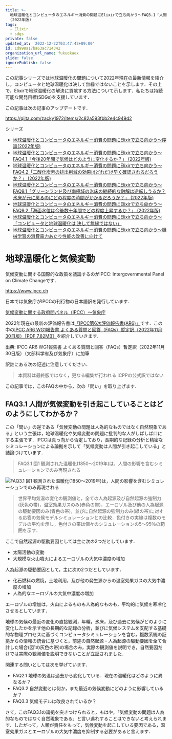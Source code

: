 ```yaml
---
title: >-
  地球温暖化とコンピュータのエネルギー消費の問題にElixirで立ち向かう〜FAQ3.1「人間が気候変動を引き起こしていることはどのようにしてわかるか？」
  (2022年版)
tags:
  - Elixir
  - sdgs
private: false
updated_at: '2022-12-22T03:47:42+09:00'
id: 1d998a17ba63ac714342
organization_url_name: fukuokaex
slide: false
ignorePublish: false
---
```

この記事シリーズでは地球温暖化の問題について2022年現在の最新情報を紹介し，コンピュータと地球温暖化は決して無縁ではないことを示します．その上で，Elixirで地球温暖化の解決に貢献する方法について示します．私たちは持続可能な開発目標(SDGs)を支援しています．

この記事は次の記事のアップデートです．

https://qiita.com/zacky1972/items/2c82a593fbb2e4c949d2

シリーズ

* [地球温暖化とコンピュータのエネルギー消費の問題にElixirで立ち向かう〜序論(2022年版)](https://qiita.com/zacky1972/items/536e93af8404ed63b382)
* [地球温暖化とコンピュータのエネルギー消費の問題にElixirで立ち向かう〜FAQ4.1「今後20年間で気候はどのように変化するか？」 (2022年版)](https://qiita.com/zacky1972/items/0d0e1f1c2bf773c7557a)
* [地球温暖化とコンピュータのエネルギー消費の問題にElixirで立ち向かう〜FAQ4.2「二酸化炭素の排出削減の効果はどれだけ早く確認されるだろうか？」 (2022年版)](https://qiita.com/zacky1972/items/d395c82938482c8962bd)
* [地球温暖化とコンピュータのエネルギー消費の問題にElixirで立ち向かう〜FAQ9.1「グリーンランド及び南極域の氷床の継続的な融解は逆転しうるか？氷床が元に戻るのにどの程度の時間がかかるだろうか？」 (2022年版)](https://qiita.com/zacky1972/items/19194e55af677524d0ce)
* [地球温暖化とコンピュータのエネルギー消費の問題にElixirで立ち向かう〜FAQ9.2「海面水位は今後数十年間でどの程度上昇するか？」 (2022年版)](https://qiita.com/zacky1972/items/f4ed1bb4dd45f7d1e326)
* [地球温暖化とコンピュータのエネルギー消費の問題にElixirで立ち向かう〜「コンピュータと地球温暖化は 決して無縁ではない」](https://qiita.com/zacky1972/items/a67459bf36f7b369b946)
* [地球温暖化とコンピュータのエネルギー消費の問題にElixirで立ち向かう〜機械学習の消費電力あたり性能の改善に向けて](https://qiita.com/zacky1972/items/fc74503c33839b64d0a3)




# 地球温暖化と気候変動

気候変動に関する国際的な政策を議論するのがIPCC: Intergovernmental Panel on Climate Changeです．

https://www.ipcc.ch

日本では気象庁がIPCCの刊行物の日本語訳を発行しています．

[気候変動に関する政府間パネル（IPCC）〜気象庁](https://www.data.jma.go.jp/cpdinfo/ipcc/index.html)

2022年現在の最新の評価報告書は[「IPCC第6次評価報告書(AR6)」](https://www.data.jma.go.jp/cpdinfo/ipcc/ar6/index.html)です．この中の[IPCC AR6 WG1報告書 よくある質問と回答（FAQs）暫定訳（2022年11月30日版）［PDF 7.82MB］](https://www.data.jma.go.jp/cpdinfo/ipcc/ar6/IPCC_AR6_WGI_FAQs_JP.pdf)を紹介していきます．

出典: IPCC AR6 WG1報告書 よくある質問と回答（FAQs）暫定訳（2022年11月30日版）（文部科学省及び気象庁）に加筆

訳註にある次の記述に注意してください．

> 本資料は最終版ではなく，更なる編集が行われる
> ICPPの公式訳ではない

この記事では，このFAQの中から，次の「問い」を取り上げます．

## FAQ3.1 人間が気候変動を引き起こしていることはどのようにしてわかるか？

この「問い」の逆である「気候変動の問題は人為的なものではなく自然現象である」という主張は，地球温暖化や気候変動の問題に批判的な人がしばしば口にする主張です．IPCCは真っ向から否定しており，長期的な記録の分析と精密なシミュレーションによる論拠を示して「気候変動は人間が引き起こしている」と結論づけています．

> FAQ3.1 図1 観測された温暖化(1850〜2019年)は，人間の影響を含むシミュレーションでのみ再現される

![FAQ3.1 図1 観測された温暖化(1850〜2019年)は，人間の影響を含むシミュレーションでのみ再現される](https://qiita-image-store.s3.ap-northeast-1.amazonaws.com/0/55223/8ea6fafb-5d3c-7fc1-c09c-945c5ea2563d.png)

> 世界平均気温の変化の観測値と，全ての人為起源及び自然起源の強制力(灰色の帯)，温室効果ガスのみ(赤色の帯)，エーロゾル及び他の人為起源の駆動要因のみ(青色の帯)，並びに自然起源の強制力のみ(緑の帯)に対する応答の気候モデルシミュレーションとの比較．色付きの実線は複数のモデルの平均を示し，色付きの帯は個々のシミュレーションの5〜95％の範囲を示す．

ここで自然起源の駆動要因としては主に次の2つだとしています．

* 太陽活動の変動
* 大規模な火山噴火によるエーロゾルの大気中濃度の増加

人為起源の駆動要因として，主に次の2つだとしています．

* 化石燃料の燃焼，土地利用，及び他の発生源からの温室効果ガスの大気中濃度の増加
* 人為的なエーロゾルの大気中濃度の増加

エーロゾルの増加は，火山によるものも人為的なものも，平均的に気候を寒冷化させるとしています．

地球の気候の最近の変化の直接観測，年輪，氷床，及び過去に気候がどのように変化したかを示す他の長期的な記録の分析，並びに気候システムを支配する基礎的な物理プロセスに基づくコンピュータシミュレーションを含む，複数系統の証拠からの情報の統合に基づくと，前述の自然起源・人為起源の駆動要因を全て合計した場合(図1の灰色の帯)の場合のみ，実際の観測値を説明でき，自然要因だけでは実際の観測値を説明できないことが立証されました．

関連する問いとしては次を挙げています．

* FAQ2.1 地球の気温は過去から変化している．現在の温暖化はどのように異なるか？
* FAQ3.2 自然変動とは何か，また最近の気候変動にどのように影響しているか？
* FAQ3.3 気候モデルは改良されているか？

さて，このFAQ3.1の論拠を突きつけられると，もはや，「気候変動の問題は人為的なものではなく自然現象である」と言い逃れすることはできないと考えられます．したがって，人類が責任をもって，気候変動を起こしている要因である，温室効果ガスとエーロゾルの大気中濃度を抑制する必要があると言えます．


